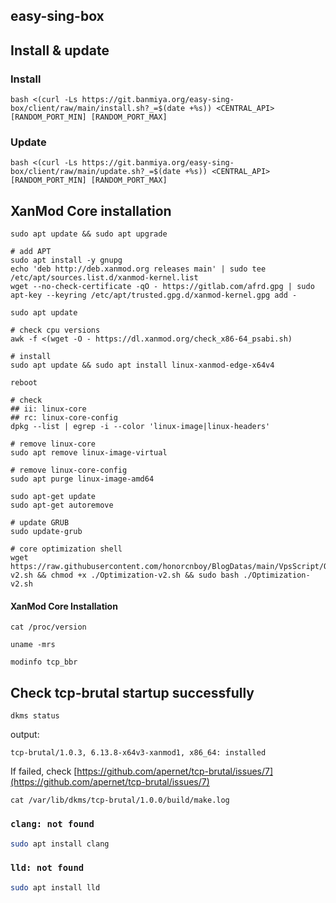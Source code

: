## easy-sing-box

## Install & update

### Install

```shell
bash <(curl -Ls https://git.banmiya.org/easy-sing-box/client/raw/main/install.sh?_=$(date +%s)) <CENTRAL_API> [RANDOM_PORT_MIN] [RANDOM_PORT_MAX]
```

### Update

```shell
bash <(curl -Ls https://git.banmiya.org/easy-sing-box/client/raw/main/update.sh?_=$(date +%s)) <CENTRAL_API> [RANDOM_PORT_MIN] [RANDOM_PORT_MAX]
```

## XanMod Core installation

```shell
sudo apt update && sudo apt upgrade

# add APT
sudo apt install -y gnupg
echo 'deb http://deb.xanmod.org releases main' | sudo tee /etc/apt/sources.list.d/xanmod-kernel.list
wget --no-check-certificate -qO - https://gitlab.com/afrd.gpg | sudo apt-key --keyring /etc/apt/trusted.gpg.d/xanmod-kernel.gpg add -

sudo apt update

# check cpu versions
awk -f <(wget -O - https://dl.xanmod.org/check_x86-64_psabi.sh)

# install
sudo apt update && sudo apt install linux-xanmod-edge-x64v4

reboot

# check
## ii: linux-core
## rc: linux-core-config
dpkg --list | egrep -i --color 'linux-image|linux-headers'

# remove linux-core
sudo apt remove linux-image-virtual

# remove linux-core-config
sudo apt purge linux-image-amd64

sudo apt-get update
sudo apt-get autoremove

# update GRUB
sudo update-grub

# core optimization shell
wget https://raw.githubusercontent.com/honorcnboy/BlogDatas/main/VpsScript/Optimization-v2.sh && chmod +x ./Optimization-v2.sh && sudo bash ./Optimization-v2.sh
```

#### XanMod Core Installation

```shell
cat /proc/version

uname -mrs

modinfo tcp_bbr
```

## Check tcp-brutal startup successfully

```shell
dkms status
```
output:
```text
tcp-brutal/1.0.3, 6.13.8-x64v3-xanmod1, x86_64: installed
```
If failed, check [https://github.com/apernet/tcp-brutal/issues/7](https://github.com/apernet/tcp-brutal/issues/7)

```shell
cat /var/lib/dkms/tcp-brutal/1.0.0/build/make.log
```

### `clang: not found`

```bash
sudo apt install clang
```

### `lld: not found`

```bash
sudo apt install lld
```